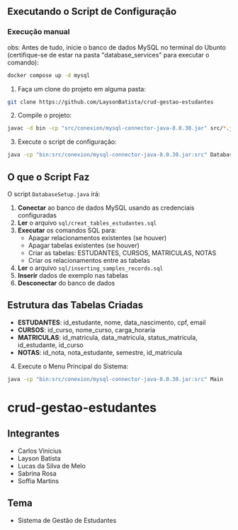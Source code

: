## Executando o Script de Configuração

### Execução manual

obs: Antes de tudo, inicie o banco de dados MySQL no terminal do Ubunto (certifique-se de estar na pasta "database_services" para executar o comando):
```bash
docker compose up -d mysql
```

1. Faça um clone do projeto em alguma pasta:
```bash
git clone https://github.com/LaysonBatista/crud-gestao-estudantes
```

2. Compile o projeto:
```bash
javac -d bin -cp "src/conexion/mysql-connector-java-8.0.30.jar" src/*.java src/conexion/*.java src/model/*.java src/reports/*.java src/utils/*.java
```

3. Execute o script de configuração:
```bash
java -cp "bin:src/conexion/mysql-connector-java-8.0.30.jar:src" DatabaseSetup
```

## O que o Script Faz

O script `DatabaseSetup.java` irá:

1. **Conectar** ao banco de dados MySQL usando as credenciais configuradas
2. **Ler** o arquivo `sql/creat_tables_estudantes.sql`
3. **Executar** os comandos SQL para:
   - Apagar relacionamentos existentes (se houver)
   - Apagar tabelas existentes (se houver)
   - Criar as tabelas: ESTUDANTES, CURSOS, MATRICULAS, NOTAS
   - Criar os relacionamentos entre as tabelas
4. **Ler** o arquivo `sql/inserting_samples_records.sql`
5. **Inserir** dados de exemplo nas tabelas
6. **Desconectar** do banco de dados

## Estrutura das Tabelas Criadas

- **ESTUDANTES**: id_estudante, nome, data_nascimento, cpf, email
- **CURSOS**: id_curso, nome_curso, carga_horaria
- **MATRICULAS**: id_matricula, data_matricula, status_matricula, id_estudante, id_curso
- **NOTAS**: id_nota, nota_estudante, semestre, id_matricula


4. Execute o Menu Principal do Sistema:
```bash
java -cp "bin:src/conexion/mysql-connector-java-8.0.30.jar:src" Main
```

# crud-gestao-estudantes

## Integrantes

- Carlos Vinícius
- Layson Batista
- Lucas da Silva de Melo
- Sabrina Rosa
- Soffia Martins

## Tema

- Sistema de Gestão de Estudantes
